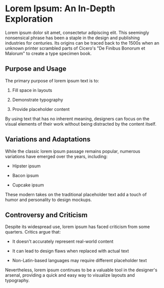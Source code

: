 # Lorem Ipsum: An In-Depth Exploration

Lorem ipsum dolor sit amet, consectetur adipiscing elit. This seemingly nonsensical phrase has been a staple in the design and publishing industries for centuries. Its origins can be traced back to the 1500s when an unknown printer scrambled parts of Cicero's "De Finibus Bonorum et Malorum" to create a type specimen book.

## Purpose and Usage

The primary purpose of lorem ipsum text is to:

1. Fill space in layouts

2. Demonstrate typography

3. Provide placeholder content

By using text that has no inherent meaning, designers can focus on the visual elements of their work without being distracted by the content itself.

## Variations and Adaptations

While the classic lorem ipsum passage remains popular, numerous variations have emerged over the years, including:

* Hipster ipsum

* Bacon ipsum

* Cupcake ipsum

These modern takes on the traditional placeholder text add a touch of humor and personality to design mockups.

## Controversy and Criticism

Despite its widespread use, lorem ipsum has faced criticism from some quarters. Critics argue that:

* It doesn't accurately represent real-world content

* It can lead to design flaws when replaced with actual text

* Non-Latin-based languages may require different placeholder text

Nevertheless, lorem ipsum continues to be a valuable tool in the designer's arsenal, providing a quick and easy way to visualize layouts and typography.
